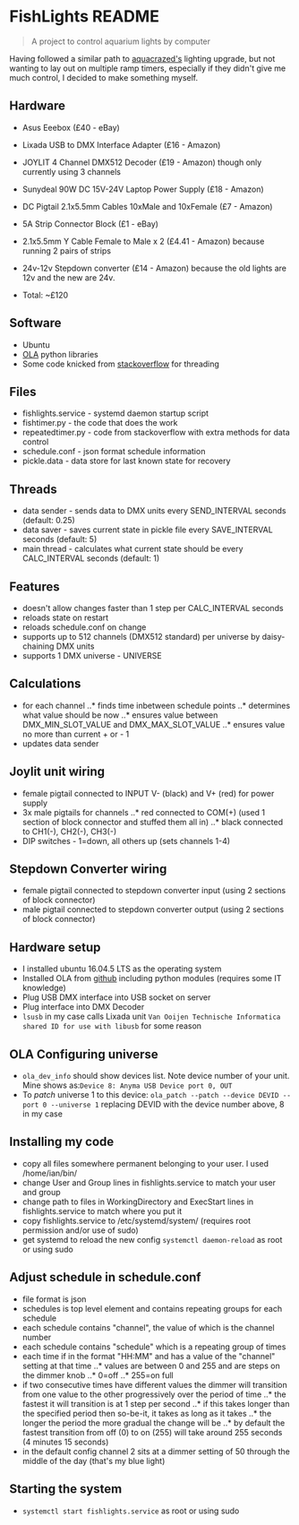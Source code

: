 # FishLights README
> A project to control aquarium lights by computer

Having followed a similar path to [aquacrazed's](https://www.nano-reef.com/forums/topic/381724-fluval-evo-135-crazy-sps-growth-after-lighting-upgrade/) lighting upgrade, but not wanting to lay out on multiple ramp timers, especially if they didn't give me much control, I decided to make something myself.

## Hardware
- Asus Eeebox (£40 - eBay)
- Lixada USB to DMX Interface Adapter (£16 - Amazon)
- JOYLIT 4 Channel DMX512 Decoder (£19 - Amazon) though only currently using 3 channels
- Sunydeal 90W DC 15V-24V Laptop Power Supply (£18 - Amazon)
- DC Pigtail 2.1x5.5mm Cables 10xMale and 10xFemale (£7 - Amazon)
- 5A Strip Connector Block (£1 - eBay)
- 2.1x5.5mm Y Cable Female to Male x 2 (£4.41 - Amazon) because running 2 pairs of strips
- 24v-12v Stepdown converter (£14 - Amazon) because the old lights are 12v and the new are 24v.

- Total: ~£120

## Software
- Ubuntu
- [OLA](https://www.openlighting.org/ola/) python libraries
- Some code knicked from [stackoverflow](https://stackoverflow.com/a/13151299) for threading

## Files
- fishlights.service - systemd daemon startup script
- fishtimer.py - the code that does the work
- repeatedtimer.py - code from stackoverflow with extra methods for data control
- schedule.conf - json format schedule information
- pickle.data - data store for last known state for recovery

## Threads
- data sender - sends data to DMX units every SEND_INTERVAL seconds (default: 0.25)
- data saver - saves current state in pickle file every SAVE_INTERVAL seconds (default: 5)
- main thread - calculates what current state should be every CALC_INTERVAL seconds (default: 1)

## Features
- doesn't allow changes faster than 1 step per CALC_INTERVAL seconds
- reloads state on restart
- reloads schedule.conf on change
- supports up to 512 channels (DMX512 standard) per universe by daisy-chaining DMX units
- supports 1 DMX universe - UNIVERSE

## Calculations
- for each channel
..* finds time inbetween schedule points
..* determines what value should be now
..* ensures value between DMX_MIN_SLOT_VALUE and DMX_MAX_SLOT_VALUE
..* ensures value no more than current + or - 1
- updates data sender

## Joylit unit wiring
- female pigtail connected to INPUT V- (black) and V+ (red) for power supply
- 3x male pigtails for channels
..* red connected to COM(+) (used 1 section of block connector and stuffed them all in)
..* black connected to CH1(-), CH2(-), CH3(-)
- DIP switches - 1=down, all others up (sets channels 1-4)

## Stepdown Converter wiring
- female pigtail connected to stepdown converter input (using 2 sections of block connector)
- male pigtail connected to stepdown converter output (using 2 sections of block connector)

## Hardware setup
- I installed ubuntu 16.04.5 LTS as the operating system
- Installed OLA from [github](https://github.com/OpenLightingProject/ola) including python modules (requires some IT knowledge)
- Plug USB DMX interface into USB socket on server
- Plug interface into DMX Decoder
- ```lsusb``` in my case calls Lixada unit ```Van Ooijen Technische Informatica shared ID for use with libusb``` for some reason

## OLA Configuring universe
- ```ola_dev_info``` should show devices list. Note device number of your unit. Mine shows as:```Device 8: Anyma USB Device
  port 0, OUT```
- To *patch* universe 1 to this device: ```ola_patch --patch --device DEVID --port 0 --universe 1``` replacing DEVID with the device number above, 8 in my case

## Installing my code
- copy all files somewhere permanent belonging to your user. I used /home/ian/bin/
- change User and Group lines in fishlights.service to match your user and group
- change path to files in WorkingDirectory and ExecStart lines in fishlights.service to match where you put it
- copy fishlights.service to /etc/systemd/system/ (requires root permission and/or use of sudo)
- get systemd to reload the new config ```systemctl daemon-reload``` as root or using sudo

## Adjust schedule in schedule.conf
- file format is json
- schedules is top level element and contains repeating groups for each schedule
- each schedule contains "channel", the value of which is the channel number
- each schedule contains "schedule" which is a repeating group of times
- each time if in the format "HH:MM" and has a value of the "channel" setting at that time
..* values are between 0 and 255 and are steps on the dimmer knob
..* 0=off
..* 255=on full
- if two consecutive times have different values the dimmer will transition from one value to the other progressively over the period of time
..* the fastest it will transition is at 1 step per second
..* if this takes longer than the specified period then so-be-it, it takes as long as it takes
..* the longer the period the more gradual the change will be
..* by default the fastest transition from off (0) to on (255) will take around 255 seconds (4 minutes 15 seconds)
- in the default config channel 2 sits at a dimmer setting of 50 through the middle of the day (that's my blue light)

## Starting the system
- ```systemctl start fishlights.service``` as root or using sudo
